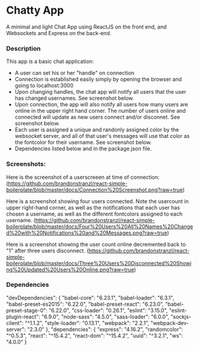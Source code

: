 Chatty App
=====================

A minimal and light Chat App using ReactJS on the front end, and Websockets and Express
on the back-end.

### Description

This app is a basic chat application:
- A user can set his or her "handle" on connection
- Connection is established easily simply by opening the browser and going to
  localhost:3000
- Upon changing handles, the chat app will notify all users that the user has
  changed usernames. See screenshot below.
- Upon connection, the app will also notify all users how many users are online
  in the upper right hand corner.  The number of users online and connected will
  update as new users connect and/or disconnet. See screenshot below.
- Each user is assigned a unique and randonly assigned color by the websocket server,
  and all of that user's messages will use that color as the fontcolor for their
  username. See screenshot below.
- Dependencies listed below and in the package.json file.

### Screenshots:

Here is the screenshot of a userscreeen at time of connection:
(https://github.com/brandonstranzl/react-simple-boilerplate/blob/master/docs/Connection%20Screenshot.png?raw=true)

Here is a screenshot showing four users connected. Note the usercount in upper right-hand
corner, as well as the notifications that each user has chosen a username, as well as the
different fontcolors assigned to each username.
(https://github.com/brandonstranzl/react-simple-boilerplate/blob/master/docs/Four%20Users%20All%20Names%20Changed%20with%20Notifications%20and%20Messages.png?raw=true)


Here is a screenshot showing the user count online decremented back to "1" after three
users disconnect.
(https://github.com/brandonstranzl/react-simple-boilerplate/blob/master/docs/Three%20Users%20Disconnected%20Showing%20Updated%20Users%20Online.png?raw=true)

### Dependencies

  "devDependencies": {
    "babel-core": "6.23.1",
    "babel-loader": "6.3.1",
    "babel-preset-es2015": "6.22.0",
    "babel-preset-react": "6.23.0",
    "babel-preset-stage-0": "6.22.0",
    "css-loader": "0.26.1",
    "eslint": "3.15.0",
    "eslint-plugin-react": "6.9.0",
    "node-sass": "4.5.0",
    "sass-loader": "6.0.0",
    "sockjs-client": "^1.1.2",
    "style-loader": "0.13.1",
    "webpack": "2.2.1",
    "webpack-dev-server": "2.3.0"
  },
  "dependencies": {
    "express": "4.16.2",
    "randomcolor": "^0.5.3",
    "react": "^15.4.2",
    "react-dom": "^15.4.2",
    "uuid": "^3.2.1",
    "ws": "4.0.0"
  }

